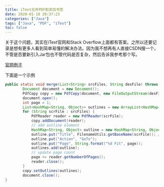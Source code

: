 ```yaml
---
title: iText合并PDF和添加书签
date: 2020-01-10 20:37:23
categories: ["Java"]
tags: ["Java", "PDF", "iText"]
toc: false
---
```


关于这个问题，其实在iText官网和Stack Overflow上面都有答案。之所以还要记录是想有更多人看到简单易懂的解决办法。因为我不想再有人直接CSDN搜一个，不管是否要新引入Jar包也不管代码是否复杂，然后告诉我参考那个写。

[官网例子](https://itextpdf.com/en/resources/examples/itext-5-legacy/merging-documents-bookmarks#39-mergewithoutlines.java)

<!--more-->

下面是一个示例

```java
public static void merge(List<String> srcFiles, String desFile) throws Exception {
        Document document = new Document();
        PdfCopy copy = new PdfCopy(document, new FileOutputStream(desFile));
        document.open();
        int page = 1;
        List<HashMap<String, Object>> outlines = new ArrayList<HashMap<String, Object>>();
        for (String scrFile : srcFiles) {
            PdfReader reader = new PdfReader(scrFile);
            copy.addDocument(reader);
            // add outline element
            HashMap<String, Object> outline = new HashMap<String, Object>();
            outline.put("Title", FilenameUtils.getBaseName(scrFile)); // 书签的名字
            outline.put("Action", "GoTo");
            outline.put("Page", String.format("%d Fit", page));
            outlines.add(outline);
            // update page count
            page += reader.getNumberOfPages();
            reader.close();
        }
        copy.setOutlines(outlines);
        document.close();
}
```

